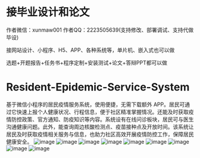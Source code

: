 # 接毕业设计和论文
作者微信：xunmaw001  作者QQ：2223505639(支持修改、部署调试、支持代做毕设)

接网站设计、小程序、H5、APP、各种系统等，单片机、嵌入式也可以做

选题+开题报告+任务书+程序定制+安装测试+论文+答辩PPT都可以做
# Resident-Epidemic-Service-System
基于微信小程序的居民疫情服务系统，使用便捷，无需下载额外 APP。居民可通过它快速上报个人健康状况、行程信息，便于社区精准掌握情况。还能及时获取疫情防控政策、官方通知、防疫知识等内容。系统设有在线问诊板块，居民可与医生沟通健康问题。此外，能查询周边核酸检测点、疫苗接种点及开放时间。该系统让居民及时获取疫情相关服务与信息，也助力社区高效开展疫情防控工作，保障居民健康安全。 
![image](https://github.com/user-attachments/assets/a71691ea-7087-4492-b7e1-64fef00cad4d)
![image](https://github.com/user-attachments/assets/fee5deb3-5fa8-4e1a-a580-1b626bc19ae7)
![image](https://github.com/user-attachments/assets/18d5349e-5b7b-4451-8d11-74e223fe509f)
![image](https://github.com/user-attachments/assets/3cae748b-43cb-404c-b2dd-c580615c734c)
![image](https://github.com/user-attachments/assets/872779bb-972f-4c94-bbf1-cb52cd002003)
![image](https://github.com/user-attachments/assets/731480a7-4c74-49d7-8b29-2d863536ad38)
![image](https://github.com/user-attachments/assets/f6ec4f20-ab2a-4af9-aecf-79879b711716)
![image](https://github.com/user-attachments/assets/7085951e-46f4-4057-a192-37a58fa149cc)
![image](https://github.com/user-attachments/assets/1c61189c-1d2a-4669-9958-fe4615757a30)
